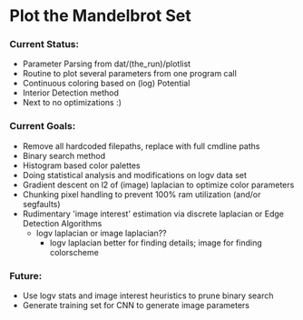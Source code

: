 # Plot the Mandelbrot Set
### Current Status:
- Parameter Parsing from dat/(the\_run)/plotlist
- Routine to plot several parameters from one program call
- Continuous coloring based on (log) Potential
- Interior Detection method
- Next to no optimizations :)

### Current Goals:
- Remove all hardcoded filepaths, replace with full cmdline paths
- Binary search method
- Histogram based color palettes
- Doing statistical analysis and modifications on logv data set
- Gradient descent on l2 of (image) laplacian to optimize color parameters
- Chunking pixel handling to prevent 100% ram utilization (and/or segfaults)
- Rudimentary 'image interest' estimation via discrete laplacian or Edge Detection Algorithms
   - logv laplacian or image laplacian??
      - logv laplacian better for finding details; image for finding colorscheme
### Future:
- Use logv stats and image interest heuristics to prune binary search
- Generate training set for CNN to generate image parameters
